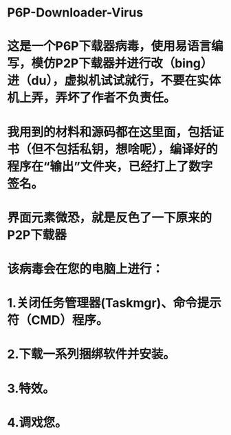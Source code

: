 # P6P-Downloader-Virus
# 这是一个P6P下载器病毒，使用易语言编写，模仿P2P下载器并进行改（bing）进（du），虚拟机试试就行，不要在实体机上弄，弄坏了作者不负责任。
# 我用到的材料和源码都在这里面，包括证书（但不包括私钥，想啥呢），编译好的程序在“输出”文件夹，已经打上了数字签名。
# 界面元素微恐，就是反色了一下原来的P2P下载器
# 该病毒会在您的电脑上进行：
# 1.关闭任务管理器(Taskmgr)、命令提示符（CMD）程序。
# 2.下载一系列捆绑软件并安装。
# 3.特效。
# 4.调戏您。
